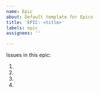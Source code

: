 ```yaml
---
name: Epic
about: Default template for Epics
title: 'EPIC: <title>'
labels: epic
assignees: ''

---
```


Issues in this epic:

1.
2.
3.
4.
